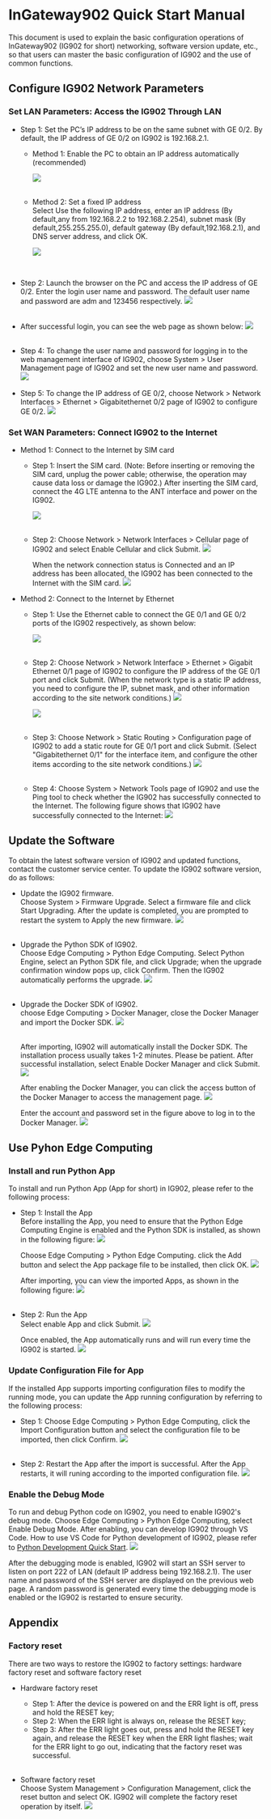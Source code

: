 # InGateway902 Quick Start Manual
This document is used to explain the basic configuration operations of InGateway902 (IG902 for short) networking, software version update, etc., so that users can master the basic configuration of IG902 and the use of common functions.

## Configure IG902 Network Parameters
### Set LAN Parameters: Access the IG902 Through LAN
- Step 1: Set the PC’s IP address to be on the same subnet with GE 0/2. By default, the IP address of GE 0/2 on IG902 is 192.168.2.1. 
  - Method 1: Enable the PC to obtain an IP address automatically (recommended)  

     ![](images/2020-01-02-09-55-52.png) <br/>
 &nbsp;


  - Method 2: Set a fixed IP address  <br/>
     Select Use the following IP address, enter an IP address (By default,any from 192.168.2.2 to 192.168.2.254), subnet mask (By default,255.255.255.0), default gateway (By default,192.168.2.1), and DNS server address, and click OK.   

    ![](images/2020-01-21-15-57-32.png)  
<br/>

- Step 2: Launch the browser on the PC and access the IP address of GE 0/2. Enter the login user name and password. The default user name and password are adm and 123456 respectively.
![](images/2020-01-21-14-19-06.png)   
 &nbsp;

- After successful login, you can see the web page as shown below: 
![](images/2020-02-14-11-13-27.png)  
 &nbsp;

- Step 4: To change the user name and password for logging in to the web management interface of IG902, choose System > User Management page of IG902 and set the new user name and password. 
![](images/2020-01-21-10-37-54.png)
&nbsp;

- Step 5: To change the IP address of GE 0/2, choose Network > Network Interfaces > Ethernet > Gigabitethernet 0/2 page of IG902 to configure GE 0/2.
![](images/2020-01-21-10-42-52.png)  

### Set WAN Parameters: Connect IG902 to the Internet
  - Method 1: Connect to the Internet by SIM card
    - Step 1: Insert the SIM card. (Note: Before inserting or removing the SIM card, unplug the power cable; otherwise, the operation may cause data loss or damage the IG902.) After inserting the SIM card, connect the 4G LTE antenna to the ANT interface and power on the IG902.  <br/>

      ![](images/2020-01-21-11-14-06.png)  <br/>
 &nbsp;


    - Step 2: Choose Network > Network Interfaces > Cellular page of IG902 and select Enable Cellular and click Submit.
![](images/2020-01-21-11-05-24.png)
&nbsp;

      When the network connection status is Connected and an IP address has been allocated, the IG902 has been connected to the Internet with the SIM card. 
      ![](images/2020-01-21-16-41-33.png)
&nbsp;

  - Method 2: Connect to the Internet by Ethernet
    - Step 1: Use the Ethernet cable to connect the GE 0/1 and GE 0/2 ports of the IG902 respectively, as shown below: 
 
      ![](images/2020-01-21-11-23-29.png)  </br>
&nbsp;

    - Step 2: Choose Network > Network Interface > Ethernet > Gigabit Ethernet 0/1 page of IG902 to configure the IP address of the GE 0/1 port and click Submit. (When the network type is a static IP address, you need to configure the IP, subnet mask, and other information according to the site network conditions.)
![](images/2020-01-21-11-35-11.png)

      ![](images/2020-01-21-11-35-37.png)  </br>
&nbsp;

    - Step 3: Choose Network > Static Routing > Configuration page of IG902 to add a static route for GE 0/1 port and click Submit. (Select "Gigabitethernet 0/1" for the interface item, and configure the other items according to the site network conditions.)
![](images/2020-01-21-11-33-52.png)  </br>
   &nbsp;
    - Step 4: Choose System > Network Tools page of IG902 and use the Ping tool to check whether the IG902 has successfully connected to the Internet. The following figure shows that IG902 have successfully connected to the Internet:
  ![](images/2020-01-21-11-39-12.png)

## Update the Software
To obtain the latest software version of IG902 and updated functions, contact the customer service center. To update the IG902 software version, do as follows:
- Update the IG902 firmware.  <br/>
  Choose System > Firmware Upgrade. Select a firmware file and click Start Upgrading. After the update is completed, you are prompted to restart the system to Apply the new firmware.
![](images/2020-01-21-14-20-39.png)  <br/>
&nbsp;
   
- Upgrade the Python SDK of IG902.  <br/>
Choose Edge Computing > Python Edge Computing. Select Python Engine, select an Python SDK file, and click Upgrade; when the upgrade confirmation window pops up, click Confirm. Then the IG902 automatically performs the upgrade.
![](images/2020-02-12-14-09-43.png)  <br/>
&nbsp;
   
- Upgrade the Docker SDK of IG902.   <br/>
choose Edge Computing > Docker Manager, close the Docker Manager and import the Docker SDK. 
![](images/2020-02-12-17-27-06.png)  <br/>
&nbsp;
   
  After importing, IG902 will automatically install the Docker SDK. The installation process usually takes 1-2 minutes. Please be patient. After successful installation, select Enable Docker Manager and click Submit. 
![](images/2020-02-12-14-20-57.png)  <br/>
   
  After enabling the Docker Manager, you can click the access button of the Docker Manager to access the management page.
![](images/2020-02-11-15-27-41.png)
  
  Enter the account and password set in the figure above to log in to the Docker Manager.
![](images/2020-02-11-09-15-25.png)

## Use Pyhon Edge Computing
### Install and run Python App
To install and run Python App (App for short) in IG902,  please refer to the following process:
- Step 1: Install the App <br/>
  Before installing the App, you need to ensure that the Python Edge Computing Engine is enabled and the Python SDK is installed, as shown in the following figure:
  ![](images/2020-02-12-14-41-48.png)  <br/>

  Choose Edge Computing > Python Edge Computing. click the Add button and select the App package file to be installed, then click OK.
  ![](images/2020-02-12-14-51-36.png)  <br/>

  After importing, you can view the imported Apps, as shown in the following figure:
  ![](images/2020-02-12-14-53-53.png)  <br/>
&nbsp;
   
- Step 2: Run the App  <br/>
  Select enable App and click Submit.
  ![](images/2020-02-12-14-56-05.png)  <br/>

  Once enabled, the App automatically runs and will run every time the IG902 is started.
  ![](images/2020-02-12-15-00-59.png)

### Update Configuration File for App
If the installed App supports importing configuration files to modify the running mode, you can update the App running configuration by referring to the following process:
- Step 1: Choose Edge Computing > Python Edge Computing, click the Import Configuration button and select the configuration file to be imported, then click Confirm.
  ![](images/2020-02-12-15-01-54.png)  <br/>
&nbsp;
   
- Step 2: Restart the App after the import is successful. After the App restarts, it will runing according to the imported configuration file.
  ![](images/2020-02-12-15-02-29.png)

### Enable the Debug Mode
To run and debug Python code on IG902, you need to enable IG902's debug mode.  Choose Edge Computing > Python Edge Computing, select Enable Debug Mode. After enabling, you can develop IG902 through VS Code. How to use VS Code for Python development of IG902, please refer to [Python Development Quick Start](https://ingateway-development-docs-en.readthedocs.io/en/latest/QuickStart.html).
![](images/2020-02-12-15-04-41.png)  

After the debugging mode is enabled, IG902 will start an SSH server to listen on port 222 of LAN (default IP address being 192.168.2.1). The user name and password of the SSH server are displayed on the previous web page. A random password is generated every time the debugging mode is enabled or the IG902 is restarted to ensure security.

## Appendix
### Factory reset
There are two ways to restore the IG902 to factory settings: hardware factory reset and software factory reset
- Hardware factory reset
  - Step 1: After the device is powered on and the ERR light is off, press and hold the RESET key;
  - Step 2: When the ERR light is always on, release the RESET key;
  - Step 3: After the ERR light goes out, press and hold the RESET key again, and release the RESET key when the ERR light flashes; wait for the ERR light to go out, indicating that the factory reset was successful.  <br/>
&nbsp;
   
- Software factory reset  
  Choose System Management > Configuration Management, click the reset button and select OK. IG902 will complete the factory reset operation by itself.
  ![](images/2020-02-14-20-42-48.png)